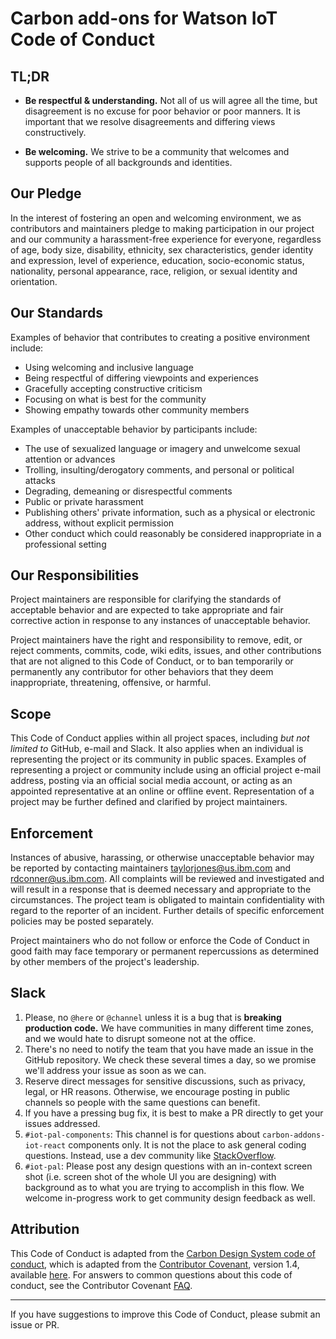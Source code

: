 # Carbon add-ons for Watson IoT Code of Conduct

## TL;DR

- **Be respectful & understanding.** Not all of us will agree all the time, but
  disagreement is no excuse for poor behavior or poor manners. It is important
  that we resolve disagreements and differing views constructively.

* **Be welcoming.** We strive to be a community that welcomes and supports
  people of all backgrounds and identities.

## Our Pledge

In the interest of fostering an open and welcoming environment, we as
contributors and maintainers pledge to making participation in our project and
our community a harassment-free experience for everyone, regardless of age, body
size, disability, ethnicity, sex characteristics, gender identity and
expression, level of experience, education, socio-economic status, nationality,
personal appearance, race, religion, or sexual identity and orientation.

## Our Standards

Examples of behavior that contributes to creating a positive environment
include:

- Using welcoming and inclusive language
- Being respectful of differing viewpoints and experiences
- Gracefully accepting constructive criticism
- Focusing on what is best for the community
- Showing empathy towards other community members

Examples of unacceptable behavior by participants include:

- The use of sexualized language or imagery and unwelcome sexual attention or
  advances
- Trolling, insulting/derogatory comments, and personal or political attacks
- Degrading, demeaning or disrespectful comments
- Public or private harassment
- Publishing others' private information, such as a physical or electronic
  address, without explicit permission
- Other conduct which could reasonably be considered inappropriate in a
  professional setting

## Our Responsibilities

Project maintainers are responsible for clarifying the standards of acceptable
behavior and are expected to take appropriate and fair corrective action in
response to any instances of unacceptable behavior.

Project maintainers have the right and responsibility to remove, edit, or reject
comments, commits, code, wiki edits, issues, and other contributions that are
not aligned to this Code of Conduct, or to ban temporarily or permanently any
contributor for other behaviors that they deem inappropriate, threatening,
offensive, or harmful.

## Scope

This Code of Conduct applies within all project spaces, including _but not
limited to_ GitHub, e-mail and Slack. It also applies when an individual is
representing the project or its community in public spaces. Examples of
representing a project or community include using an official project e-mail
address, posting via an official social media account, or acting as an appointed
representative at an online or offline event. Representation of a project may be
further defined and clarified by project maintainers.

## Enforcement

Instances of abusive, harassing, or otherwise unacceptable behavior may be
reported by contacting maintainers taylorjones@us.ibm.com and rdconner@us.ibm.com. All complaints
will be reviewed and investigated and will result in a response that is deemed
necessary and appropriate to the circumstances. The project team is obligated to
maintain confidentiality with regard to the reporter of an incident. Further
details of specific enforcement policies may be posted separately.

Project maintainers who do not follow or enforce the Code of Conduct in good
faith may face temporary or permanent repercussions as determined by other
members of the project's leadership.

## Slack

1.  Please, no `@here` or `@channel` unless it is a bug that is **breaking
    production code.** We have communities in many different time zones, and we
    would hate to disrupt someone not at the office.
2.  There's no need to notify the team that you have made an issue in
    the GitHub repository. We check these several times a day, so we
    promise we'll address your issue as soon as we can.
3.  Reserve direct messages for sensitive discussions, such as privacy, legal,
    or HR reasons. Otherwise, we encourage posting in public channels so people
    with the same questions can benefit.
4.  If you have a pressing bug fix, it is best to make a PR directly to get your
    issues addressed.
5.  `#iot-pal-components`: This channel is for questions about `carbon-addons-iot-react` components
    only. It is not the place to ask general coding questions. Instead, use a
    dev community like [StackOverflow](https://stackoverflow.com/).
6.  `#iot-pal`: Please post any design questions with an in-context
    screen shot (i.e. screen shot of the whole UI you are designing) with
    background as to what you are trying to accomplish in this flow. We welcome
    in-progress work to get community design feedback as well.

## Attribution

This Code of Conduct is adapted from the [Carbon Design System code of conduct](https://github.com/carbon-design-system/carbon/blob/master/.github/CODE_OF_CONDUCT.md), which is adapted from the
[Contributor Covenant](https://www.contributor-covenant.org), version 1.4,
available
[here](https://www.contributor-covenant.org/version/1/4/code-of-conduct.html).
For answers to common questions about this code of conduct, see the Contributor
Covenant [FAQ](https://www.contributor-covenant.org/faq).

<hr>

If you have suggestions to improve this Code of Conduct, please submit an issue
or PR.
